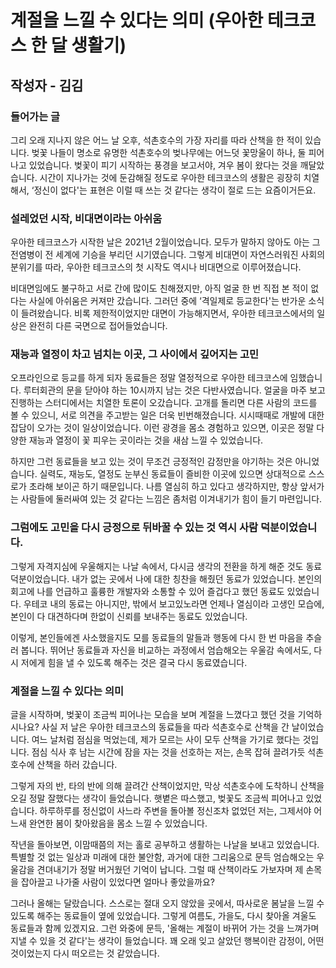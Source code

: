 # 계절을 느낄 수 있다는 의미 (우아한 테크코스 한 달 생활기)
## 작성자 - 김김

### 들어가는 글

그리 오래 지나지 않은 어느 날 오후, 석촌호수의 가장 자리를 따라 산책을 한 적이 있습니다. 벚꽃 나들이 명소로 유명한 석촌호수의 벚나무에는 어느덧 꽃망울이 하나, 둘 피어나고 있었습니다. 벚꽃이 피기 시작하는 풍경을 보고서야, 겨우 봄이 왔다는 것을 깨달았습니다. 시간이 지나가는 것에 둔감해질 정도로 우아한 테크코스의 생활은 굉장히 치열해서, ‘정신이 없다'는 표현은 이럴 때 쓰는 것 같다는 생각이 절로 드는 요즘이거든요.

### 설레었던 시작, 비대면이라는 아쉬움

우아한 테크코스가 시작한 날은 2021년 2월이었습니다. 모두가 말하지 않아도 아는 그 전염병이 전 세계에 기승을 부리던 시기였습니다. 그렇게 비대면이 자연스러워진 사회의 분위기를 따라, 우아한 테크코스의 첫 시작도 역시나 비대면으로 이루어졌습니다.

비대면임에도 불구하고 서로 간에 많이도 친해졌지만, 아직 얼굴 한 번 직접 본 적이 없다는 사실에 아쉬움은 커져만 갔습니다. 그러던 중에 ‘격일제로 등교한다'는 반가운 소식이 들려왔습니다. 비록 제한적이었지만 대면이 가능해지면서, 우아한 테크코스에서의 일상은 완전히 다른 국면으로 접어들었습니다.

### 재능과 열정이 차고 넘치는 이곳, 그 사이에서 깊어지는 고민

오프라인으로 등교를 하게 되자 동료들은 정말 열정적으로 우아한 테크코스에 임했습니다. 루터회관의 문을 닫아야 하는 10시까지 남는 것은 다반사였습니다. 얼굴을 마주 보고 진행하는 스터디에서는 치열한 토론이 오갔습니다. 고개를 돌리면 다른 사람의 코드를 볼 수 있으니, 서로 의견을 주고받는 일은 더욱 빈번해졌습니다. 시시때때로 개발에 대한 잡담이 오가는 것이 일상이었습니다. 이런 광경을 몸소 경험하고 있으면, 이곳은 정말 다양한 재능과 열정이 꽃 피우는 곳이라는 것을 새삼 느낄 수 있었습니다.

하지만 그런 동료들을 보고 있는 것이 무조건 긍정적인 감정만을 야기하는 것은 아니었습니다. 실력도, 재능도, 열정도 눈부신 동료들이 즐비한 이곳에 있으면 상대적으로 스스로가 초라해 보이곤 하기 때문입니다. 나름 열심히 하고 있다고 생각하지만, 항상 앞서가는 사람들에 둘러싸여 있는 것 같다는 느낌은 좀처럼 이겨내기가 힘이 들기 마련입니다.

### 그럼에도 고민을 다시 긍정으로 뒤바꿀 수 있는 것 역시 사람 덕분이었습니다.

그렇게 자격지심에 우울해지는 나날 속에서, 다시금 생각의 전환을 하게 해준 것도 동료 덕분이었습니다. 내가 없는 곳에서 나에 대한 칭찬을 해줬던 동료가 있었습니다. 본인의 회고에 나를 언급하고 훌륭한 개발자와 소통할 수 있어 즐겁다고 했던 동료도 있었습니다. 우테코 내의 동료는 아니지만, 밖에서 보고있노라면 언제나 열심이라 고생인 모습에, 본인이 다 대견하다며 한없이 신뢰를 보내주는 동료도 있었습니다.

이렇게, 본인들에겐 사소했을지도 모를 동료들의 말들과 행동에 다시 한 번 마음을 추슬러 봅니다. 뛰어난 동료들과 자신을 비교하는 과정에서 엄습해오는 우울감 속에서도, 다시 저에게 힘을 낼 수 있도록 해주는 것은 결국 다시 동료였습니다.

### 계절을 느낄 수 있다는 의미

글을 시작하며, 벚꽃이 조금씩 피어나는 모습을 보며 계절을 느꼈다고 했던 것을 기억하시나요? 사실 저 날은 우아한 테크코스의 동료들을 따라 석촌호수로 산책을 간 날이었습니다. 여느 날처럼 점심을 먹었는데, 제가 모르는 사이 모두 산책을 가기로 했다는 것입니다. 점심 식사 후 남는 시간에 잠을 자는 것을 선호하는 저는, 손목 잡혀 끌려가듯 석촌호수에 산책을 하러 갔습니다.

그렇게 자의 반, 타의 반에 의해 끌려간 산책이었지만, 막상 석촌호수에 도착하니 산책을 오길 정말 잘했다는 생각이 들었습니다. 햇볕은 따스했고, 벚꽃도 조금씩 피어나고 있었습니다. 하루하루를 정신없이 사느라 주변을 돌아볼 정신조차 없었던 저는, 그제서야 어느새 완연한 봄이 찾아왔음을 몸소 느낄 수 있었습니다.

작년을 돌아보면, 이맘때쯤의 저는 홀로 공부하고 생활하는 나날을 보내고 있었습니다. 특별할 것 없는 일상과 미래에 대한 불안함, 과거에 대한 그리움으로 문득 엄습해오는 우울감을 견뎌내기가 정말 버거웠던 기억이 납니다. 그럴 때 산책이라도 가보자며 제 손목을 잡아끌고 나가줄 사람이 있었다면 얼마나 좋았을까요?

그러나 올해는 달랐습니다. 스스로는 절대 오지 않았을 곳에서, 따사로운 봄날을 느낄 수 있도록 해주는 동료들이 옆에 있었습니다. 그렇게 여름도, 가을도, 다시 찾아올 겨울도 동료들과 함께 있겠지요. 그런 와중에 문득, '올해는 계절이 바뀌어 가는 것을 느껴가며 지낼 수 있을 것 같다'는 생각이 들었습니다. 꽤 오래 잊고 살았던 행복이란 감정이, 어떤 것이었는지 다시 떠오르는 것 같았습니다.
